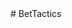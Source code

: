 <div style="
    display: flex;
    justify-content: center;>
<img src="https://github.com/LorenzoLongarini/BetTactics/blob/main/BetTacticsLogo.png">
</div>
# BetTactics
